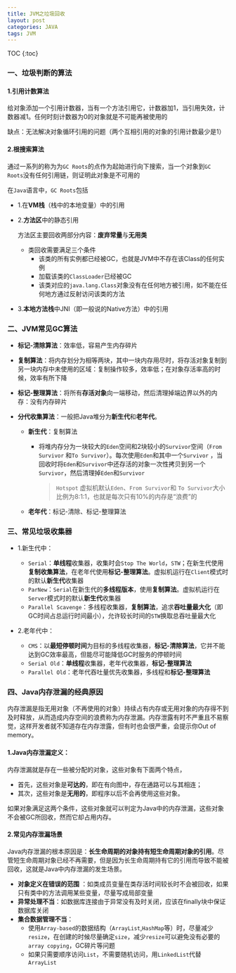 ```yaml
---
title: JVM之垃圾回收
layout: post
categories: JAVA
tags: JVM
---
```

TOC {:toc}
### 一、垃圾判断的算法

#### 1.引用计数算法

给对象添加一个引用计数器，当有一个方法引用它，计数器加1，当引用失效，计数器减1。任何时刻计数器为0的对象就是不可能再被使用的

缺点：无法解决对象循环引用的问题（两个互相引用的对象的引用计数最少是1）

#### 2.根搜索算法

通过一系列的称为为`GC Roots`的点作为起始进行向下搜索，当一个对象到`GC Roots`没有任何引用链，则证明此对象是不可用的

在`Java`语言中，`GC Roots`包括

- 1.在**VM栈**（栈中的本地变量）中的引用

- 2.**方法区**中的静态引用

  方法区主要回收两部分内容：**废弃常量**与**无用类**

  - 类回收需要满足三个条件
    - 该类的所有实例都已经被GC，也就是JVM中不存在该Class的任何实例
    - 加载该类的`ClassLoader`已经被GC
    - 该类对应的`java.lang.Class`对象没有在任何地方被引用，如不能在任何地方通过反射访问该类的方法

- 3.**本地方法栈**中JNI（即一般说的Native方法）中的引用

###  二、JVM常见GC算法

- **标记-清除算法**：效率低，容易产生内存碎片

- **复制算法**：将内存划分为相等两块，其中一块内存用尽时，将存活对象复制到另一块内存中未使用的区域：复制操作较多，效率低；在对象存活率高的时候，效率有所下降

- **标记-整理算法**：将所有**存活对象**向一端移动，然后清理掉端边界以外的内存：没有内存碎片

- **分代收集算法**：一般把Java堆分为**新生代**和**老年代**。

  - **新生代**：复制算法

    - 将堆内存分为一块较大的`Eden`空间和2块较小的`Survivor`空间（`From Survivor` 和`To Survivor`）。每次使用`Eden`和其中一个`Survivor` ，当回收时将`Eden`和`Survivor`中还存活的对象一次性拷贝到另一个`Survivor`，然后清理掉`Eden`和`Survivor`

      > `Hotspot` 虚拟机默认`Eden`、`From Survivor`和 `To Survivor`大小比例为8:1:1，也就是每次只有10%的内存是“浪费”的

  - **老年代**：标记-清除、标记-整理算法

### 三、常见垃圾收集器

- 1.新生代中：
  - `Serial`：**单线程**收集器，收集时会`Stop The World`，`STW`；在新生代使用**复制收集算法**，在老年代使用**标记-整理算法**。虚拟机运行在`Client`模式时的默认**新生代**收集器
  - `ParNew`：`Serial`在新生代的**多线程版本**，使用**复制算法**。虚拟机运行在`Server`模式时的默认**新生代**收集器
  - `Parallel Scavenge`：多线程收集器，**复制算法**，追求**吞吐量最大化**（即GC时间占总运行时间最小），允许较长时间的`STW`换取总吞吐量最大化

- 2.老年代中：
  - `CMS`：以**最短停顿时间**为目标的多线程收集器，**标记-清除算法**，它并不能达到GC效率最高，但能尽可能降低GC时服务的停顿时间
  - `Serial Old`：**单线程**收集器，老年代收集器，**标记-整理算法**
  - `Parallel Old`：老年代吞吐量优先收集器，多线程和**标记-整理算法**

### 四、Java内存泄漏的经典原因

内存泄漏是指无用对象（不再使用的对象）持续占有内存或无用对象的内存得不到及时释放，从而造成内存空间的浪费称为内存泄漏。内存泄露有时不严重且不易察觉，这样开发者就不知道存在内存泄露，但有时也会很严重，会提示你Out of memory。

#### 1.Java内存泄漏定义：

内存泄漏就是存在一些被分配的对象，这些对象有下面两个特点，

- 首先，这些对象是**可达的**，即在有向图中，存在通路可以与其相连；
- 其次，这些对象是**无用的**，即程序以后不会再使用这些对象。

如果对象满足这两个条件，这些对象就可以判定为Java中的内存泄漏，这些对象不会被GC所回收，然而它却占用内存。

#### 2.常见内存泄漏场景

Java内存泄漏的根本原因是：**长生命周期的对象持有短生命周期对象的引用**。尽管短生命周期对象已经不再需要，但是因为长生命周期持有它的引用而导致不能被回收，这就是Java中内存泄漏的发生场景。

- **对象定义在错误的范围** ：如类成员变量在类存活时间较长时不会被回收，如果只有类中的方法调用某些变量，尽量写成局部变量
- **异常处理不当**：如数据库连接由于异常没有及时关闭，应该在finally块中保证数据库关闭
- **集合数据管理不当**：
  - 使用`Array-based`的数据结构（`ArrayList`,`HashMap`等）时，尽量减少`resize`，在创建的时候尽量确定`size`，减少`resize`可以避免没有必要的`array copying`，GC碎片等问题
  - 如果只需要顺序访问`List`，不需要随机访问，用`LinkedList`代替`ArrayList`